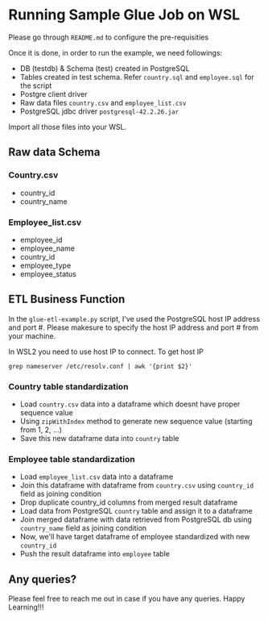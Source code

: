 # Running Sample Glue Job on WSL

Please go through `README.md` to configure the pre-requisities

Once it is done, in order to run the example, we need followings:

- DB (testdb) & Schema (test) created in PostgreSQL
- Tables created in test schema. Refer `country.sql` and `employee.sql` for the script
- Postgre client driver
- Raw data files `country.csv` and `employee_list.csv`
- PostgreSQL jdbc driver `postgresql-42.2.26.jar`

Import all those files into your WSL. 

## Raw data Schema

### Country.csv

- country_id
- country_name

### Employee_list.csv

- employee_id
- employee_name
- country_id
- employee_type
- employee_status

## ETL Business Function

In the `glue-etl-example.py` script, I've used the PostgreSQL host IP address and port #. Please makesure to specify the host IP address and port # from your machine.

In WSL2 you need to use host IP to connect. To get host IP

```
grep nameserver /etc/resolv.conf | awk '{print $2}'
```

### Country table standardization

- Load `country.csv` data into a dataframe which doesnt have proper sequence value
- Using `zipWithIndex` method to generate new sequence value (starting from 1, 2, ...)
- Save this new dataframe data into `country` table

### Employee table standardization

- Load `employee_list.csv` data into a dataframe
- Join this dataframe with dataframe from `country.csv` using `country_id` field as joining condition
- Drop duplicate country_id columns from merged result dataframe
- Load data from PostgreSQL `country` table and assign it to a dataframe
- Join merged dataframe with data retrieved from PostgreSQL db using `country_name` field as joining condition
- Now, we'll have target dataframe of employee standardized with new `country_id` 
- Push the result dataframe into `employee` table

## Any queries?

Please feel free to reach me out in case if you have any queries. Happy Learning!!!
